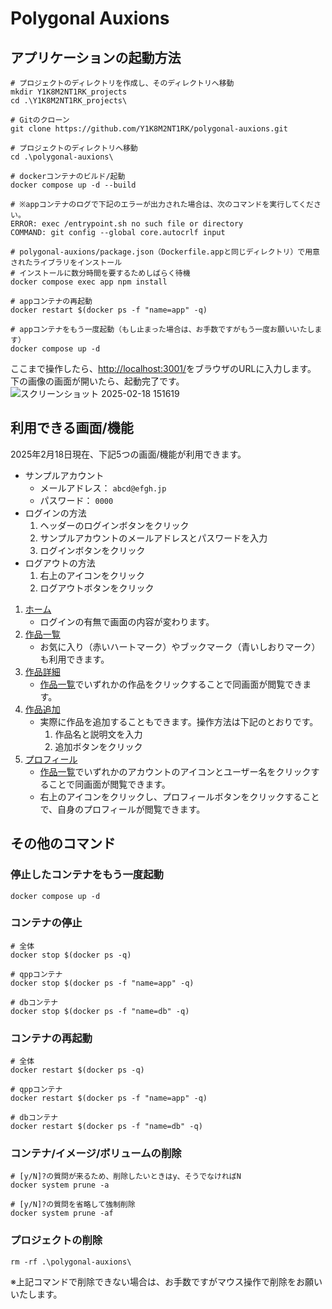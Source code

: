 # Polygonal Auxions
## アプリケーションの起動方法
```
# プロジェクトのディレクトリを作成し、そのディレクトリへ移動
mkdir Y1K8M2NT1RK_projects
cd .\Y1K8M2NT1RK_projects\

# Gitのクローン
git clone https://github.com/Y1K8M2NT1RK/polygonal-auxions.git

# プロジェクトのディレクトリへ移動
cd .\polygonal-auxions\

# dockerコンテナのビルド/起動
docker compose up -d --build

# ※appコンテナのログで下記のエラーが出力された場合は、次のコマンドを実行してください。
ERROR: exec /entrypoint.sh no such file or directory
COMMAND: git config --global core.autocrlf input

# polygonal-auxions/package.json（Dockerfile.appと同じディレクトリ）で用意されたライブラリをインストール
# インストールに数分時間を要するためしばらく待機
docker compose exec app npm install

# appコンテナの再起動
docker restart $(docker ps -f "name=app" -q)

# appコンテナをもう一度起動（もし止まった場合は、お手数ですがもう一度お願いいたします）
docker compose up -d
```
ここまで操作したら、[http://localhost:3001/](http://localhost:3001/)をブラウザのURLに入力します。
下の画像の画面が開いたら、起動完了です。
![スクリーンショット 2025-02-18 151619](https://github.com/user-attachments/assets/56733872-b8b7-4b89-9c48-841a03547464)

## 利用できる画面/機能
2025年2月18日現在、下記5つの画面/機能が利用できます。
* サンプルアカウント
   * メールアドレス： `abcd@efgh.jp`
   * パスワード： `0000`
* ログインの方法
   1. ヘッダーのログインボタンをクリック
   2. サンプルアカウントのメールアドレスとパスワードを入力
   3. ログインボタンをクリック
* ログアウトの方法
   1. 右上のアイコンをクリック
   2. ログアウトボタンをクリック
1. [ホーム](http://localhost:3001/)
   * ログインの有無で画面の内容が変わります。
2. [作品一覧](http://localhost:3001/artworks)
   * お気に入り（赤いハートマーク）やブックマーク（青いしおりマーク）も利用できます。
4. [作品詳細](http://localhost:3001/artworks/cm7a2x3l9000fs44rnvo2eyvy)
   * [作品一覧](http://localhost:3001/artworks)でいずれかの作品をクリックすることで同画面が閲覧できます。
5. [作品追加](http://localhost:3001/artworks/add)
   * 実際に作品を追加することもできます。操作方法は下記のとおりです。
      1. 作品名と説明文を入力
      2. 追加ボタンをクリック
6. [プロフィール](http://localhost:3001/profile/bob_bob_l)
   * [作品一覧](http://localhost:3001/artworks)でいずれかのアカウントのアイコンとユーザー名をクリックすることで同画面が閲覧できます。
   * 右上のアイコンをクリックし、プロフィールボタンをクリックすることで、自身のプロフィールが閲覧できます。

## その他のコマンド
### 停止したコンテナをもう一度起動
```
docker compose up -d
```
### コンテナの停止
```
# 全体
docker stop $(docker ps -q)

# qppコンテナ
docker stop $(docker ps -f "name=app" -q)

# dbコンテナ
docker stop $(docker ps -f "name=db" -q)
```
### コンテナの再起動
```
# 全体
docker restart $(docker ps -q)

# qppコンテナ
docker restart $(docker ps -f "name=app" -q)

# dbコンテナ
docker restart $(docker ps -f "name=db" -q)
```
### コンテナ/イメージ/ボリュームの削除
```
# [y/N]?の質問が来るため、削除したいときはy、そうでなければN
docker system prune -a

# [y/N]?の質問を省略して強制削除
docker system prune -af
```
### プロジェクトの削除
```
rm -rf .\polygonal-auxions\
```
※上記コマンドで削除できない場合は、お手数ですがマウス操作で削除をお願いいたします。
